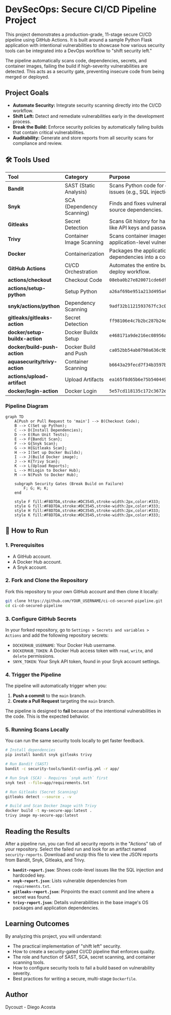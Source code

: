 # DevSecOps: Secure CI/CD Pipeline Project

This project demonstrates a production-grade, 11-stage secure CI/CD pipeline using GitHub Actions. It is built around a sample Python Flask application with intentional vulnerabilities to showcase how various security tools can be integrated into a DevOps workflow to "shift security left."

The pipeline automatically scans code, dependencies, secrets, and container images, failing the build if high-severity vulnerabilities are detected. This acts as a security gate, preventing insecure code from being merged or deployed.

## Project Goals

-   **Automate Security:** Integrate security scanning directly into the CI/CD workflow.
-   **Shift Left:** Detect and remediate vulnerabilities early in the development process.
-   **Break the Build:** Enforce security policies by automatically failing builds that contain critical vulnerabilities.
-   **Auditability:** Generate and store reports from all security scans for compliance and review.

## 🛠️ Tools Used

| Tool      | Category                       | Purpose                                                              |
| :-------- | :----------------------------- | :------------------------------------------------------------------- |
| **Bandit**  | SAST (Static Analysis)         | Scans Python code for common security issues (e.g., SQL injection).  |
| **Snyk**    | SCA (Dependency Scanning)      | Finds and fixes vulnerabilities in open-source dependencies.         |
| **Gitleaks**| Secret Detection               | Scans Git history for hardcoded secrets like API keys and passwords. |
| **Trivy**   | Container Image Scanning       | Scans container images for OS and application-level vulnerabilities. |
| **Docker**  | Containerization               | Packages the application and its dependencies into a container image.|
| **GitHub Actions** | CI/CD Orchestration   | Automates the entire build, test, scan, and deploy workflow.         |
| **actions/checkout** | Checkout Code | `08eba0b27e820071cde6df949e0beb9ba4906955` |
| **actions/setup-python** | Setup Python | `a26af69be951a213d495a4c3e4e4022e16d87065` |
| **snyk/actions/python** | Dependency Scanning | `9adf32b1121593767fc3c057af55b55db032dc04` |
| **gitleaks/gitleaks-action** | Secret Detection | `ff98106e4c7b2bc287b24eaf42907196329070c7` |
| **docker/setup-buildx-action** | Docker Buildx Setup | `e468171a9de216ec08956ac3ada2f0791b6bd435` |
| **docker/build-push-action** | Docker Build and Push | `ca052bb54ab0790a636c9b5f226502c73d547a25` |
| **aquasecurity/trivy-action** | Container Scanning | `b6643a29fecd7f34b3597bc6acb0a98b03d33ff8` |
| **actions/upload-artifact** | Upload Artifacts | `ea165f8d65b6e75b540449e92b4886f43607fa02` |
| **docker/login-action** | Docker Login | `5e57cd118135c172c3672efd75eb46360885c0ef` |

### Pipeline Diagram

```mermaid
graph TD
    A[Push or Pull Request to 'main'] --> B(Checkout Code);
    B --> C(Set up Python);
    C --> D(Install Dependencies);
    D --> E(Run Unit Tests);
    E --> F{Bandit Scan};
    F --> G{Snyk Scan};
    G --> H{Gitleaks Scan};
    H --> I(Set up Docker Buildx);
    I --> J(Build Docker image);
    J --> K{Trivy Scan};
    K --> L(Upload Reports);
    L --> M(Login to Docker Hub);
    M --> N(Push to Docker Hub);

    subgraph Security Gates (Break Build on Failure)
        F; G; H; K;
    end

    style F fill:#F8D7DA,stroke:#DC3545,stroke-width:2px,color:#333;
    style G fill:#F8D7DA,stroke:#DC3545,stroke-width:2px,color:#333;
    style H fill:#F8D7DA,stroke:#DC3545,stroke-width:2px,color:#333;
    style K fill:#F8D7DA,stroke:#DC3545,stroke-width:2px,color:#333;
```

## 🔧 How to Run

### 1. Prerequisites

-   A GitHub account.
-   A Docker Hub account.
-   A Snyk account.

### 2. Fork and Clone the Repository

Fork this repository to your own GitHub account and then clone it locally:

```bash
git clone https://github.com/YOUR_USERNAME/ci-cd-secured-pipeline.git
cd ci-cd-secured-pipeline
```

### 3. Configure GitHub Secrets

In your forked repository, go to `Settings > Secrets and variables > Actions` and add the following repository secrets:

-   `DOCKERHUB_USERNAME`: Your Docker Hub username.
-   `DOCKERHUB_TOKEN`: A Docker Hub access token with `read`, `write`, and `delete` permissions.
-   `SNYK_TOKEN`: Your Snyk API token, found in your Snyk account settings.

### 4. Trigger the Pipeline

The pipeline will automatically trigger when you:
1.  **Push a commit** to the `main` branch.
2.  **Create a Pull Request** targeting the `main` branch.

The pipeline is designed to **fail** because of the intentional vulnerabilities in the code. This is the expected behavior.

### 5. Running Scans Locally

You can run the same security tools locally to get faster feedback.

```bash
# Install dependencies
pip install bandit snyk gitleaks trivy

# Run Bandit (SAST)
bandit -c security-tools/bandit-config.yml -r app/

# Run Snyk (SCA) - Requires `snyk auth` first
snyk test --file=app/requirements.txt

# Run Gitleaks (Secret Scanning)
gitleaks detect --source . -v

# Build and Scan Docker Image with Trivy
docker build -t my-secure-app:latest .
trivy image my-secure-app:latest
```

## Reading the Results

After a pipeline run, you can find all security reports in the "Actions" tab of your repository. Select the failed run and look for an artifact named `security-reports`. Download and unzip this file to view the JSON reports from Bandit, Snyk, Gitleaks, and Trivy.

-   **`bandit-report.json`**: Shows code-level issues like the SQL injection and hardcoded key.
-   **`snyk-report.json`**: Lists vulnerable dependencies from `requirements.txt`.
-   **`gitleaks-report.json`**: Pinpoints the exact commit and line where a secret was found.
-   **`trivy-report.json`**: Details vulnerabilities in the base image's OS packages and application dependencies.

## Learning Outcomes

By analyzing this project, you will understand:
-   The practical implementation of "shift left" security.
-   How to create a security-gated CI/CD pipeline that enforces quality.
-   The role and function of SAST, SCA, secret scanning, and container scanning tools.
-   How to configure security tools to fail a build based on vulnerability severity.
-   Best practices for writing a secure, multi-stage `Dockerfile`.

## Author

Dycouzt - Diego Acosta